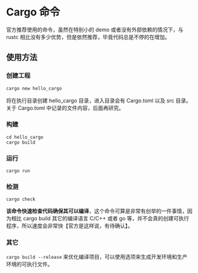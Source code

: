# Cargo 命令

官方推荐使用的命令，虽然在特别小的 demo 或者没有外部依赖的情况下，与 rustc 相比没有多少优势，但是依然推荐，毕竟代码总是不停的在增加。

## 使用方法

### 创建工程

```sh
cargo new hello_cargo 
```

将在执行目录创建 hello_cargo 目录，进入目录会有 Cargo.toml 以及 src 目录。关于 Cargo.toml 中记录的文件内容，后面再研究。

### 构建

```shell
cd hello_cargo
cargo build
```

### 运行

```shell
cargo run
```

### 检测

```shell
cargo check
```

**该命令快速检查代码确保其可以编译**，这个命令可算是非常有创举的一件事情，因为相比 cargo build 其它的编译语言 C/C++  或者 go 等，并不会真的创建可执行程序，所以速度会非常快【官方是这样说，有待确认】。

### 其它

`cargo build --release` 来优化编译项目，可以使用选项来生成开发环境和生产环境的可执行文件。
